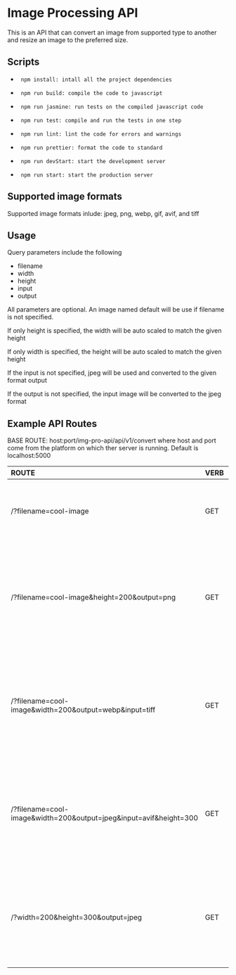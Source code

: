 # Image Processing API
This is an API that can convert an image from supported type to another and resize an image to the preferred size.

## Scripts 
-      npm install: intall all the project dependencies
-      npm run build: compile the code to javascript
-      npm run jasmine: run tests on the compiled javascript code
-      npm run test: compile and run the tests in one step
-      npm run lint: lint the code for errors and warnings
-      npm run prettier: format the code to standard
-      npm run devStart: start the development server
-      npm run start: start the production server

## Supported image formats
Supported image formats inlude: jpeg, png, webp, gif, avif, and tiff

## Usage
Query parameters include the following
- filename
- width
- height
- input
- output

All parameters are optional. 
An image named default will be use if filename is not specified.

If only height is specified, the width will be auto scaled to match the given height

If only width is specified, the height will be auto scaled to match the given height

If the input is not specified, jpeg will be used and converted to the given format output

If the output is not specified, the input image will be converted to the jpeg format

## Example API Routes

BASE ROUTE: host:port/img-pro-api/api/v1/convert where host and port come from the platform on which ther server is running. Default is localhost:5000

| ROUTE   |      VERB      |  ACTION |
|:----------|:-------------|:------|
| /?filename=cool-image |  GET | returns the original version of cool-image (jpeg since output isn't specified) |
| /?filename=cool-image&height=200&output=png |    GET   |   converts cool-image.jpg to a png image of height 200px and width auto and returns the converted image |
| /?filename=cool-image&width=200&output=webp&input=tiff | GET | converts cool-image.tiff to a webp image of width 200px and height auto and returns the converted image |
| /?filename=cool-image&width=200&output=jpeg&input=avif&height=300 | GET | converts cool-image.jpeg to an avif image of width 200px and height 300px and returns the converted image |
| /?width=200&height=300&output=jpeg | GET | converts default.jpeg to a a jpeg image of 200px width and 300px height and return the converted image |

